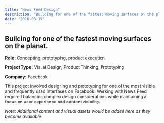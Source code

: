 ```yaml
---
title: "News Feed Design"
description: "Building for one of the fastest moving surfaces on the planet."
date: "2016-03-15"
---
```


## Building for one of the fastest moving surfaces on the planet.

**Role:** Concepting, prototyping, product execution.

**Project Type:** Visual Design, Product Thinking, Prototyping

**Company:** Facebook

This project involved designing and prototyping for one of the most visible and frequently used interfaces on Facebook. Working with News Feed required balancing complex design considerations while maintaining a focus on user experience and content visibility.

_Note: Additional content and visual assets would be added here as they become available._